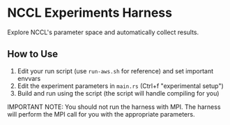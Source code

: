 # NCCL Experiments Harness
Explore NCCL's parameter space and automatically collect results.

## How to Use
1. Edit your run script (use `run-aws.sh` for reference) and set important envvars
2. Edit the experiment parameters in `main.rs` (Ctrl+f "experimental setup")
3. Build and run using the script (the script will handle compiling for you)

IMPORTANT NOTE: You should not run the harness with MPI. The harness will perform the MPI call for you with the appropriate parameters.
